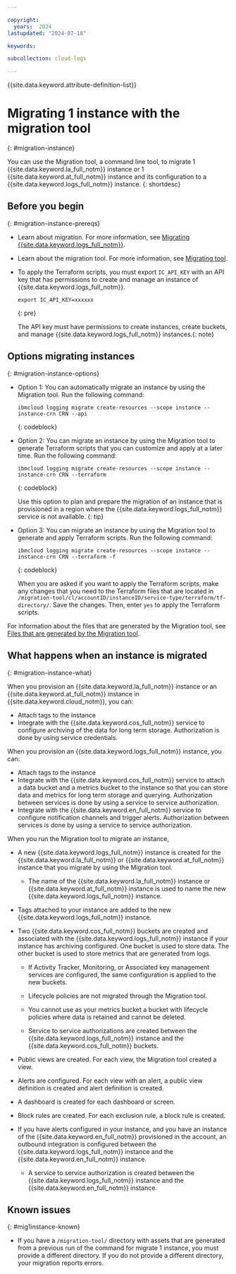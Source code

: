 ```yaml
---

copyright:
  years:  2024
lastupdated: "2024-07-18"

keywords:

subcollection: cloud-logs

---
```


{{site.data.keyword.attribute-definition-list}}


# Migrating 1 instance with the migration tool
{: #migration-instance}

You can use the Migration tool, a command line tool, to migrate 1 {{site.data.keyword.la_full_notm}} instance or 1 {{site.data.keyword.at_full_notm}} instance and its configuration to a {{site.data.keyword.logs_full_notm}} instance.
{: shortdesc}

## Before you begin
{: #migration-instance-prereqs}

- Learn about migration. For more information, see [Migrating {{site.data.keyword.logs_full_notm}}](/docs/cloud-logs?topic=cloud-logs-migration-intro).

- Learn about the migration tool. For more information, see [Migrating tool](/docs/cloud-logs?topic=cloud-logs-migration-tool).

- To apply the Terraform scripts, you must export `IC_API_KEY` with an API key that has permissions to create and manage an instance of {{site.data.keyword.logs_full_notm}}.

    ```text
    export IC_API_KEY=xxxxxx
    ```
    {: pre}

    The API key must have permissions to create instances, create buckets, and manage {{site.data.keyword.logs_full_notm}} instances.{: note}


## Options migrating instances
{: #migration-instance-options}

- Option 1: You can automatically migrate an instance by using the Migration tool. Run the following command:

    ```text
    ibmcloud logging migrate create-resources --scope instance --instance-crn CRN --api
    ```
    {: codeblock}

- Option 2: You can migrate an instance by using the Migration tool to generate Terraform scripts that you can customize and apply at a later time. Run the following command:

    ```text
    ibmcloud logging migrate create-resources --scope instance --instance-crn CRN --terraform
    ```
    {: codeblock}

    Use this option to plan and prepare the migration of an instance that is provisioned in a region where the {{site.data.keyword.logs_full_notm}} service is not available. {: tip}

- Option 3: You can migrate an instance by using the Migration tool to generate and apply Terraform scripts. Run the following command:

    ```text
    ibmcloud logging migrate create-resources --scope instance --instance-crn CRN --terraform -f
    ```
    {: codeblock}

    When you are asked if you want to apply the Terraform scripts, make any changes that you need to the Terraform files that are located in `/migration-tool/cl/accountID/instanceID/service-type/terraform/tf-directory/`. Save the changes. Then, enter `yes` to apply the Terraform scripts.


For information about the files that are generated by the Migration tool, see [Files that are generated by the Migration tool](/docs/cloud-logs?topic=cloud-logs-migration-tool-files).


## What happens when an instance is migrated
{: #migration-instance-what}

When you provision an {{site.data.keyword.la_full_notm}} instance or an {{site.data.keyword.at_full_notm}} instance in {{site.data.keyword.cloud_notm}}, you can:
- Attach tags to the instance
- Integrate with the {{site.data.keyword.cos_full_notm}} service to configure archiving of the data for long term storage. Authorization is done by using service credentials.

When you provision an {{site.data.keyword.logs_full_notm}} instance, you can:
- Attach tags to the instance
- Integrate with the {{site.data.keyword.cos_full_notm}} service to attach a data bucket and a metrics bucket to the instance so that you can store data and metrics for long term storage and querying. Authorization between services is done by using a service to service authorization.
- Integrate with the {{site.data.keyword.en_full_notm}} service to configure notification channels and trigger alerts. Authorization between services is done by using a service to service authorization.

When you run the Migration tool to migrate an instance,
- A new {{site.data.keyword.logs_full_notm}} instance is created for the {{site.data.keyword.la_full_notm}} or {{site.data.keyword.at_full_notm}} instance that you migrate by using the Migration tool.

    - The name of the {{site.data.keyword.la_full_notm}} instance or {{site.data.keyword.at_full_notm}} instance is used to name the new {{site.data.keyword.logs_full_notm}} instance.

- Tags attached to your instance are added to the new {{site.data.keyword.logs_full_notm}} instance.

- Two {{site.data.keyword.cos_full_notm}} buckets are created and associated with the {{site.data.keyword.logs_full_notm}} instance if your instance has archiving configured. One bucket is used to store data. The other bucket is used to store metrics that are generated from logs.

    - If Activity Tracker, Monitoring, or Associated key management services are configured, the same configuration is applied to the new buckets.

    - Lifecycle policies are not migrated through the Migration tool.

    - You cannot use as your metrics bucket a bucket with lifecycle policies where data is retained and cannot be deleted.

    - Service to service authorizations are created between the {{site.data.keyword.logs_full_notm}} instance and the {{site.data.keyword.cos_full_notm}} buckets.

- Public views are created. For each view, the Migration tool created a view.

- Alerts are configured. For each view with an alert, a public view definition is created and alert definition is created.

- A dashboard is created for each dashboard or screen.

- Block rules are created. For each exclusion rule, a block rule is created.

- If you have alerts configured in your instance, and you have an instance of the {{site.data.keyword.en_full_notm}} provisioned in the account, an outbound integration is configured between the {{site.data.keyword.logs_full_notm}} instance and the {{site.data.keyword.en_full_notm}} instance.

    - A service to service authorization is created between the {{site.data.keyword.logs_full_notm}} instance and the {{site.data.keyword.en_full_notm}} instance.



## Known issues
{: #mig1instance-known}

- If you have a `/migration-tool/` directory with assets that are generated from a previous run of the command for migrate 1 instance, you must provide a different directory. If you do not provide a different directory, your migration reports errors.
